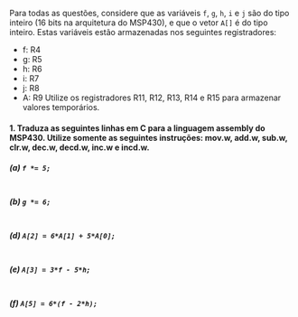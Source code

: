 Para todas as questões, considere que as variáveis `f`, `g`, `h`, `i` e `j` são do tipo inteiro (16 bits na arquitetura do MSP430), e que o vetor `A[]` é do tipo inteiro. Estas variáveis estão armazenadas nos seguintes registradores:
- f: R4
- g: R5
- h: R6
- i: R7
- j: R8
- A: R9
Utilize os registradores R11, R12, R13, R14 e R15 para armazenar valores temporários.

#### 1. Traduza as seguintes linhas em C para a linguagem assembly do MSP430. Utilize somente as seguintes instruções: mov.w, add.w, sub.w, clr.w, dec.w, decd.w, inc.w e incd.w.

##### (a) `f *= 5;`
```Assembly
```
##### (b) `g *= 6;`
```Assembly
```
##### (d) `A[2] = 6*A[1] + 5*A[0];`
```Assembly
```
##### (e) `A[3] = 3*f - 5*h;`
```Assembly
```
##### (f) `A[5] = 6*(f - 2*h);`
```Assembly
```
